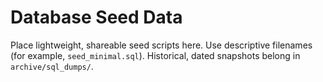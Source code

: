 # Database Seed Data

Place lightweight, shareable seed scripts here. Use descriptive filenames (for example, `seed_minimal.sql`). Historical, dated snapshots belong in `archive/sql_dumps/`.

